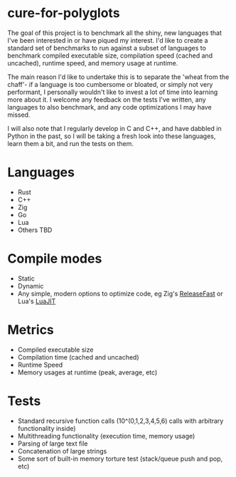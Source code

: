 # cure-for-polyglots

The goal of this project is to benchmark all the shiny, new languages that I've been interested in or have piqued my interest. I'd like to create a standard set of benchmarks to run against a subset of languages to benchmark compiled executable size, compilation speed (cached and uncached), runtime speed, and memory usage at runtime.  

The main reason I'd like to undertake this is to separate the 'wheat from the chaff'- if a language is too cumbersome or bloated, or simply not very performant, I personally wouldn't like to invest a lot of time into learning more about it. I welcome any feedback on the tests I've written, any languages to also benchmark, and any code optimizations I may have missed.

I will also note that I regularly develop in C and C++, and have dabbled in Python in the past, so I will be taking a fresh look into these languages, learn them a bit, and run the tests on them.

# Languages

* Rust
* C++
* Zig
* Go
* Lua
* Others TBD

# Compile modes

* Static
* Dynamic
* Any simple, modern options to optimize code, eg Zig's [ReleaseFast](https://ziglang.org/documentation/master/#ReleaseFast) or Lua's [LuaJIT](http://luajit.org/)

# Metrics

* Compiled executable size
* Compilation time (cached and uncached)
* Runtime Speed
* Memory usages at runtime (peak, average, etc)

# Tests

* Standard recursive function calls (10^(0,1,2,3,4,5,6) calls with arbitrary functionality inside)
* Multithreading functionality (execution time, memory usage)
* Parsing of large text file
* Concatenation of large strings
* Some sort of built-in memory torture test (stack/queue push and pop, etc)
